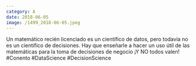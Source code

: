 ```yaml
--- 
category: A 
date: 2018-06-05 
image: /1499_2018-06-05.jpeg 
--- 
```


Un matemático recién licenciado es un científico de datos, pero todavía no es un científico de decisiones. Hay que enseñarle a hacer un uso útil de las matemáticas para la toma de decisiones de negocio ¡Y NO todos valen! #Conento #DataScience #DecisionScience